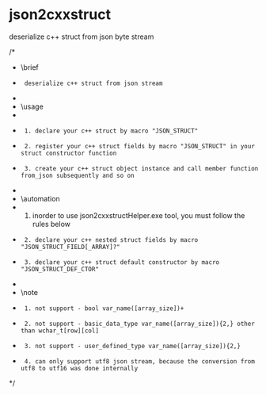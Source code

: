 # json2cxxstruct
deserialize c++ struct from json byte stream

/*
 * \brief
 *		deserialize c++ struct from json stream
 *
 * \usage
 *
 *		1. declare your c++ struct by macro "JSON_STRUCT"
 *		2. register your c++ struct fields by macro "JSON_STRUCT" in your struct constructor function
 *		3. create your c++ struct object instance and call member function from_json subsequently and so on
 *
 * \automation
 *    1. inorder to use json2cxxstructHelper.exe tool, you must follow the rules below
 *		2. declare your c++ nested struct fields by macro "JSON_STRUCT_FIELD[_ARRAY]?"
 *		3. declare your c++ struct default constructor by macro "JSON_STRUCT_DEF_CTOR"
 *
 * \note
 *		1. not support - bool var_name([array_size])+
 *		2. not support - basic_data_type var_name([array_size]){2,} other than wchar_t[row][col]
 *		3. not support - user_defined_type var_name([array_size]){2,}
 *		4. can only support utf8 json stream, because the conversion from utf8 to utf16 was done internally
*/

